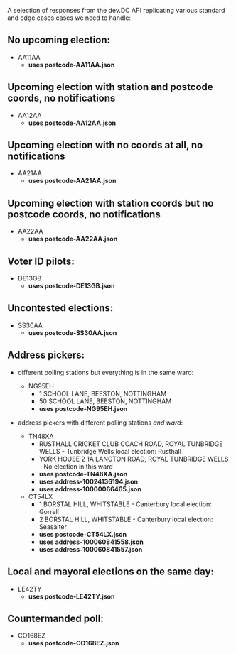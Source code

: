 A selection of responses from the dev.DC API
replicating various standard and edge cases cases we need to handle:

## No upcoming election:

- AA11AA
  - __uses postcode-AA11AA.json__

## Upcoming election with station and postcode coords, no notifications
- AA12AA
  - __uses postcode-AA12AA.json__

## Upcoming election with no coords at all, no notifications
- AA21AA
  - __uses postcode-AA21AA.json__

## Upcoming election with station coords but no postcode coords, no notifications
- AA22AA
  - __uses postcode-AA22AA.json__

## Voter ID pilots:
- DE13GB
  - __uses postcode-DE13GB.json__

## Uncontested elections:

- SS30AA
  - __uses postcode-SS30AA.json__

## Address pickers:

- different polling stations but everything is in the same ward:

  - NG95EH
    - 1 SCHOOL LANE, BEESTON, NOTTINGHAM
    - 50 SCHOOL LANE, BEESTON, NOTTINGHAM
    - __uses postcode-NG95EH.json__

- address pickers with different polling stations _and ward_:
  - TN48XA
    - RUSTHALL CRICKET CLUB COACH ROAD, ROYAL TUNBRIDGE WELLS - Tunbridge Wells local election: Rusthall
    - YORK HOUSE 2 1A LANGTON ROAD, ROYAL TUNBRIDGE WELLS - No election in this ward
    - __uses postcode-TN48XA.json__
    - __uses address-10024136194.json__
    - __uses address-10000066465.json__
  - CT54LX 
    - 1 BORSTAL HILL, WHITSTABLE - Canterbury local election: Gorrell 
    - 2 BORSTAL HILL, WHITSTABLE - Canterbury local election: Seasalter
    - __uses postcode-CT54LX.json__
    - __uses address-100060841558.json__
    - __uses address-100060841557.json__

## Local and mayoral elections on the same day:

- LE42TY
  - __uses postcode-LE42TY.json__

## Countermanded poll:

- CO168EZ
  - __uses postcode-CO168EZ.json__